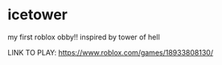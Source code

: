 # icetower

my first roblox obby!! inspired by tower of hell

LINK TO PLAY: https://www.roblox.com/games/18933808130/
